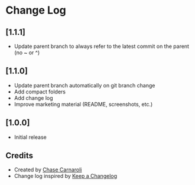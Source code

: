 # Change Log

## [1.1.1]
- Update parent branch to always refer to the latest commit on the parent (no ~ or ^)

## [1.1.0]
- Update parent branch automatically on git branch change
- Add compact folders
- Add change log
- Improve marketing material (README, screenshots, etc.)

## [1.0.0]
- Initial release

## Credits
- Created by [Chase Carnaroli](https://chasecarnaroli.com)
- Change log inspired by [Keep a Changelog](http://keepachangelog.com/)